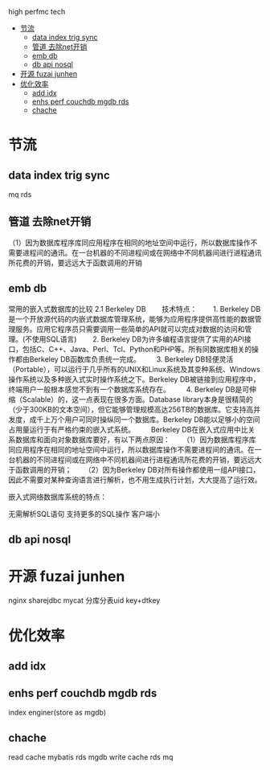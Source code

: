 high perfmc tech


<!-- TOC -->

- [节流](#节流)
  - [data index trig sync](#data-index-trig-sync)
  - [管道 去除net开销](#管道-去除net开销)
  - [emb db](#emb-db)
  - [db api nosql](#db-api-nosql)
- [开源  fuzai junhen](#开源--fuzai-junhen)
- [优化效率](#优化效率)
  - [add idx](#add-idx)
  - [enhs perf couchdb mgdb rds](#enhs-perf-couchdb-mgdb-rds)
  - [chache](#chache)

<!-- /TOC -->


# 节流
## data index trig sync
mq rds

## 管道 去除net开销

（1）因为数据库程序库同应用程序在相同的地址空间中运行，所以数据库操作不需要进程间的通讯。在一台机器的不同进程间或在网络中不同机器间进行进程通讯所花费的开销，要远远大于函数调用的开销

## emb db
常用的嵌入式数据库的比较
2.1 Berkeley DB
　　技术特点：
　　1. Berkeley DB是一个开放源代码的内嵌式数据库管理系统，能够为应用程序提供高性能的数据管理服务。应用它程序员只需要调用一些简单的API就可以完成对数据的访问和管理。(不使用SQL语言)
　　2. Berkeley DB为许多编程语言提供了实用的API接口，包括C、C++、Java、Perl、Tcl、Python和PHP等。所有同数据库相关的操作都由Berkeley DB函数库负责统一完成。
　　3. Berkeley DB轻便灵活（Portable），可以运行于几乎所有的UNIX和Linux系统及其变种系统、Windows操作系统以及多种嵌入式实时操作系统之下。Berkeley DB被链接到应用程序中，终端用户一般根本感觉不到有一个数据库系统存在。
　　4. Berkeley DB是可伸缩（Scalable）的，这一点表现在很多方面。Database library本身是很精简的（少于300KB的文本空间），但它能够管理规模高达256TB的数据库。它支持高并发度，成千上万个用户可同时操纵同一个数据库。Berkeley DB能以足够小的空间占用量运行于有严格约束的嵌入式系统。
　　Berkeley DB在嵌入式应用中比关系数据库和面向对象数据库要好，有以下两点原因：
　　（1）因为数据库程序库同应用程序在相同的地址空间中运行，所以数据库操作不需要进程间的通讯。在一台机器的不同进程间或在网络中不同机器间进行进程通讯所花费的开销，要远远大于函数调用的开销；
　　（2）因为Berkeley DB对所有操作都使用一组API接口，因此不需要对某种查询语言进行解析，也不用生成执行计划，大大提高了运行效。

嵌入式网络数据库系统的特点：

无需解析SQL语句
支持更多的SQL操作
客户端小

## db api nosql
# 开源  fuzai junhen
nginx
sharejdbc
mycat
分库分表uid key+dtkey

# 优化效率

## add idx 







## enhs perf couchdb mgdb rds
index enginer(store as mgdb)

## chache 
read cache mybatis rds  mgdb
write cache rds mq

